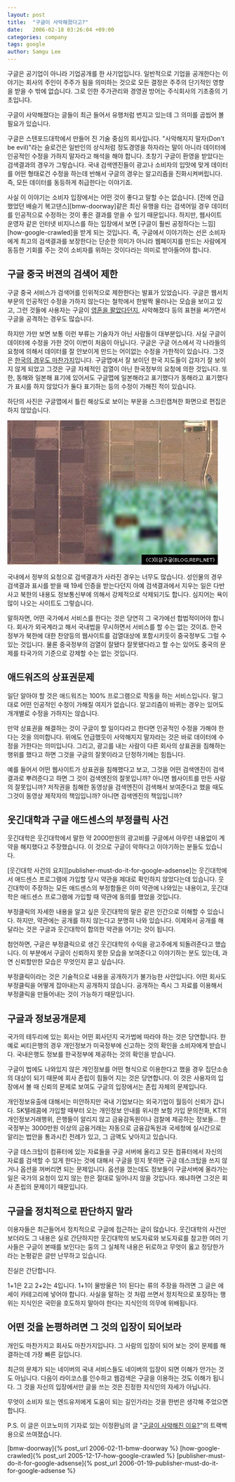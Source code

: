```yaml
---
layout: post
title:  "구글이 사악해졌다고?"
date:   2006-02-18 03:26:04 +09:00
categories: company
tags: google
author: Samgu Lee
---
```

구글은 공기업이 아니라 기업공개를 한 사기업입니다. 일반적으로 기업을 공개한다는 이야기는 회사의 주인이 주주가 됨을 의미하는 것으로 모든 결정은 주주의 단기적인 영향을 받을 수 밖에 없습니다. 그로 인한 주가관리와 경영권 방어는 주식회사의 기초중의 기초입니다.

구글이 사악해졌다는 글들이 최근 들어서 유행처럼 번지고 있는데 그 의미를 곱씹어 볼 필요가 있습니다.

구글은 스텐포드대학에서 만들어 진 기술 중심의 회사입니다. "사악해지지 말자(Don't be evil)"라는 슬로건은 일반인의 상식처럼 정도경영을 하자라는 말이 아니라 데이터에 인공적인 수정을 가하지 말자라고 해석을 해야 합니다. 초창기 구글이 환영을 받았다는 검색결과의 경우가 그렇습니다. 국내 검색엔진들이 광고나 소비자의 입맛에 맞게 데이터를 어떤 형태로건 수정을 하는데 반해서 구글의 경우는 알고리즘을 진화시켜버립니다. 즉, 모든 데이터를 동등하게 취급한다는 이야기죠.

사실 이 이야기는 소비자 입장에서는 어떤 것이 좋다고 말할 수는 없습니다. [전에 언급했었던 배슬기 복고댄스][bmw-doorway]같은 최신 유행을 타는 검색어일 경우 데이터를 인공적으로 수정하는 것이 좋은 결과를 얻을 수 있기 때문입니다. 하지만, 웹사이트 운영자 같은 인터넷 비지니스를 하는 입장에서 보면 [구글이 훨씬 공정하다는 느낌][how-google-crawled]을 받게 되는 것입니다. 즉, 구글에서 이야기하는 선은 소비자에게 최고의 검색결과를 보장한다는 단순한 의미가 아니라 웹페이지를 만드는 사람에게 동등한 기회를 주는 것이 소비자를 위하는 것이다라는 의미로 받아들어야 합니다.

## 구글 중국 버젼의 검색어 제한

구글 중국 서비스가 검색어를 인위적으로 제한한다는 발표가 있었습니다. 구글은 웹서치부문의 인공적인 수정을 가하지 않는다는 철학에서 한발짝 물러나는 모습을 보이고 있고, 그런 것들에 사용자는 구글이 [영혼을 팔았다던지](http://www.likejazz.com/29836.html), 사악해졌다 등의 표현을 써가면서 구글을 공격하는 경우도 많습니다.

하지만 가만 보면 보통 이런 부류는 기술자가 아닌 사람들이 대부분입니다. 사실 구글이 데이터에 수정을 가한 것이 이번이 처음이 아닙니다. 구글은 구글 어스에서 각 나라들의 요청에 의해서 데이터를 잘 안보이게 만드는 어이없는 수정을 가한적이 있습니다. 그것은 [한국의 경우도 마찬가지](http://southstep.egloos.com/1160655)입니다. 구글맵에서 잘 보이던 한국 지도들이 갑자기 잘 보이지 않게 되었고 그것은 구글 자체적인 검열이 아닌 한국정부의 요청에 의한 것입니다. 또한, 동해와 일본해 표기에 있어서도 구글맵에 일본해라고 표기했다가 동해라고 표기했다가 표시를 하지 않았다가 둘다 표기하는 등의 수정이 가해진 적이 있습니다.

하단의 사진은 구글맵에서 틀린 해상도로 보이는 부문을 스크린캡쳐한 화면으로 편집은 하지 않았습니다.

![구글의 한국지도 검열](/assets/google_koreamap_consor.jpg)

국내에서 정부의 요청으로 검색결과가 사라진 경우는 너무도 많습니다. 성인물의 경우 검색결과 표시를 받을 때 19세 인증을 받는다던지 아예 검색결과에서 지우는 일은 다반사고 북한의 내용도 정보통신부에 의해서 강제적으로 삭제되기도 합니다. 심지어는 욕이 많이 나오는 사이트도 그렇습니다.

말하자면, 어떤 국가에서 서비스를 한다는 것은 당연히 그 국가에선 합법적이어야 합니다. 회사가 외국계라고 해서 국내법을 무시하면서 서비스를 할 수는 없는 것이죠. 한국 정부가 북한에 대한 찬양등의 웹사이트를 검열대상에 포함시키듯이 중국정부도 그럴 수 있는 것입니다. 물론 중국정부의 검열이 잘됐다 잘못됐다라고 할 수는 있어도 중국의 문제를 타국가의 기준으로 강제할 수는 없는 것입니다.

## 애드워즈의 상표권문제

일단 알아야 할 것은 애드워즈는 100% 프로그램으로 작동을 하는 서비스입니다. 말그대로 어떤 인공적인 수정이 가해질 여지가 없습니다. 알고리즘이 바뀌는 경우는 있어도 개개별로 수정을 가하지는 않습니다.

만약 상표권을 해결하는 것이 구글이 할 일이다라고 한다면 인공적인 수정을 가해야 한다는 것을 의미합니다. 위에도 언급했듯이 사악해지지 말자라는 것은 바로 데이터에 수정을 가한다는 의미입니다. 그리고, 광고를 내는 사람이 다른 회사의 상표권을 침해하는 행위를 했다고 하면 그것을 구글의 잘못이라고 단정하기에는 힘듭니다.

예를 들어서 어떤 웹사이트가 상표권을 침해했다고 보고, 그것을 어떤 검색엔진이 검색결과로 뿌려준다고 하면 그 것이 검색엔진의 잘못입니까? 아니면 웹사이트를 만든 사람의 잘못입니까? 저작권을 침해한 동영상을 검색엔진이 검색해서 보여준다고 했을 때도 그것이 동영상 제작자의 책임입니까? 아니면 검색엔진의 책임입니까?

## 웃긴대학과 구글 애드센스의 부정클릭 사건

웃긴대학은 웃긴대학에서 말한 약 2000만원의 광고비를 구글에서 아무런 내용없이 계약을 해지했다고 주장했습니다. 이 것으로 구글이 악하다고 이야기하는 분들도 있습니다.

[웃긴대학 사건의 요지][publisher-must-do-it-for-google-adsense]는 웃긴대학에서 애드센스 프로그램에 가입할 당시 약관을 제대로 확인하지 않았다는데 있습니다. 웃긴대학이 주장하는 모든 애드센스의 부정함들은 이미 약관에 나와있는 내용이고, 웃긴대학은 애드센스 프로그램에 가입할 때 약관에 동의를 했었을 것입니다.

부정클릭의 자세한 내용을 알고 싶은 웃긴대학의 말은 같은 인간으로 이해할 수 있습니다. 하지만, 약관에는 공개를 하지 않는다고 분명히 나와 있습니다. 이제와서 공개를 해 달라는 것은 구글과 웃긴대학이 합의한 약관을 어기는 것이 됩니다.

첨언하면, 구글은 부정클릭으로 생긴 웃긴대학의 수익을 광고주에게 되돌려준다고 했습니다. 이 부분에서 구글이 신뢰하지 못한 모습을 보여준다고 이야기하는 분도 있는데, 과연 신뢰할만한 모습은 무엇인지 묻고 싶습니다.

부정클릭이라는 것은 기술적으로 내용을 공개하기가 불가능한 사안입니다. 어떤 회사도 부정클릭을 어떻게 잡아내는지 공개하지 않습니다. 공개하는 즉시 그 자료를 이용해서 부정클릭을 만들어내는 것이 가능하기 때문입니다.

## 구글과 정보공개문제

국가의 테두리에 있는 회사는 어떤 회사던지 국가법에 따라야 하는 것은 당연합니다. 한 예로 씨티은행의 경우 개인정보가 미국정부에 신고하는 것의 확인을 소비자에게 받습니다. 국내은행도 정보를 한국정부에 제공하는 것의 확인을 받습니다.

구글이 법에도 나와있지 않은 개인정보를 어떤 형식으로 이용한다고 했을 경우 집단소송의 대상이 되기 때문에 회사 존립이 힘들어 지는 것은 당연합니다. 이 것은 사용자의 입장에서 볼 때 신뢰의 문제로 보여도 구글의 입장에서는 존립 자체의 문제입니다.

개인정보유출에 대해서는 미안하지만 국내 기업보다는 외국기업이 월등이 신뢰가 갑니다. SK텔레콤에 가입할 때부터 오는 개인정보 안내를 위시한 보험 가입 문의전화, KT의 개인정보거래행위, 은행들이 알리지 않고 금융감독원이나 검찰에 제공하는 정보들... 한국정부는 3000만원 이상의 금융거래는 자동으로 금융감독원과 국세청에 실시간으로 알리는 법안을 통과시킨 전례가 있고, 그 금액도 낮아지고 있습니다.

구글 데스크탑이 컴퓨터에 있는 자료들을 구글 서버에 올리고 모든 컴퓨터에서 자신의 자료를 검색할 수 있게 한다는 것에 대해서 구글을 믿지 못하면 구글 데스크탑을 쓰지 않거나 옵션을 꺼버리면 되는 문제입니다. 옵션을 껐는데도 정보들이 구글서버에 올라가는 일은 국가의 요청이 있지 않는 한은 절대로 일어나지 않을 것입니다. 왜냐하면 그것은 회사 존립의 문제이기 때문입니다.

## 구글을 정치적으로 판단하지 말라

이용자들은 최근들어서 정치적으로 구글에 접근하는 글이 많습니다. 웃긴대학의 사건만 보더라도 그 내용은 실로 간단하지만 웃긴대학의 보도자료와 보도자료를 참고한 여러 기사들은 구글이 본때를 보인다는 둥의 그 실체적 내용은 뒤로하고 무엇이 옳고 정당한가 라는 논평같은 글만 난무하고 있습니다.

진실은 간단합니다.

1+1은 2고 2+2는 4입니다. 1+1이 물방울은 1이 된다는 류의 주장을 하려면 그 글은 에세이 카테고리에 넣어야 합니다. 사실을 말하는 것 처럼 쓰면서 정치적으로 포장하는 행위는 지식인은 국민을 호도하지 말아야 한다는 지식인의 의무에 위배됩니다.

## 어떤 것을 논평하려면 그 것의 입장이 되어보라

개인도 마찬가지고 회사도 마찬가지입니다. 그 사람의 입장이 되어 보는 것이 문제를 해결하는데 가장 빠른 길입니다.

최근의 문제가 되는 네이버의 국내 서비스들도 네이버의 입장이 되면 이해가 안가는 것도 아닙니다. 다음이 라이코스를 인수하고 웹검색은 구글을 이용하는 것도 이해가 됩니다. 그 것을 자신의 입장에서만 글을 쓰는 것은 진정한 지식인의 자세가 아닙니다.

무엇이 소비자 또는 엔드유저에게 도움이 되는 길인가라는 것을 한번은 생각해 주었으면 합니다.

P.S. 이 글은 이코노미의 기자로 있는 이정환님의 글 "[구글이 사악해진 이유?](http://www.leejeonghwan.com/media/archives/000625.html)"의 트랙백용으로 쓰여졌습니다.

[bmw-doorway]{% post_url 2006-02-11-bmw-doorway %}
[how-google-crawled]{% post_url 2005-12-17-how-google-crawled %}
[publisher-must-do-it-for-google-adsense]{% post_url 2006-01-19-publisher-must-do-it-for-google-adsense %}
